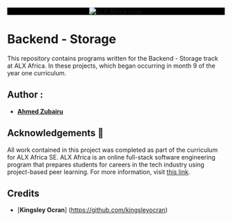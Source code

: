 <div style= "background: black;">
<p align="center">
  <img src="./ALX_LOGO.png"
       alt="ALX Africa Logo"
  >
</p>
</div>

# Backend - Storage

This repository contains programs written for the Backend - Storage track at ALX Africa. In these projects, which began occurring in month 9 of the year one curriculum.


## Author :
* [**Ahmed Zubairu**](https://github.com/newtronahmed)

## Acknowledgements :pray:

All work contained in this project was completed as part of the curriculum for
ALX Africa SE. ALX Africa is an online full-stack software engineering program that prepares students for careers in the tech industry using project-based peer learning. For more information, visit [this link](https://www.alxafrica.com//).

## Credits
* [**Kingsley Ocran**] (https://github.com/kingsleyocran)
